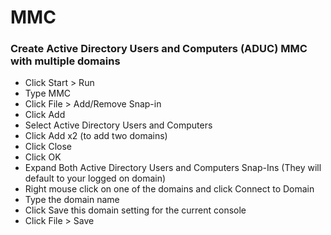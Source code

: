 # MMC

### Create Active Directory Users and Computers (ADUC) MMC with multiple domains

- Click Start > Run
- Type MMC
- Click File > Add/Remove Snap-in
- Click Add
- Select Active Directory Users and Computers
- Click Add x2 (to add two domains)
- Click Close
- Click OK
- Expand Both Active Directory Users and Computers Snap-Ins (They will default to your logged on domain)
- Right mouse click on one of the domains and click Connect to Domain
- Type the domain name
- Click Save this domain setting for the current console
- Click File > Save
